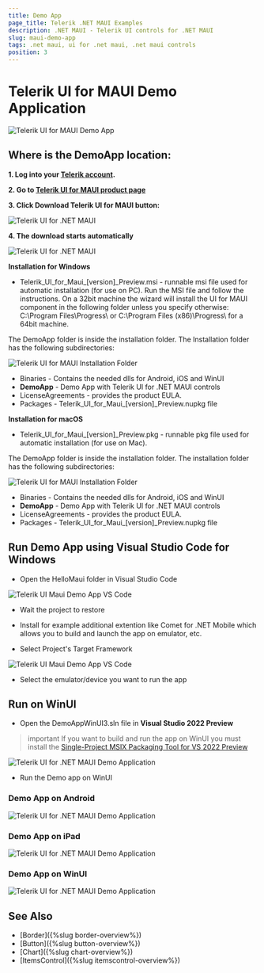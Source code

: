 ```yaml
---
title: Demo App
page_title: Telerik .NET MAUI Examples
description: .NET MAUI - Telerik UI controls for .NET MAUI
slug: maui-demo-app
tags: .net maui, ui for .net maui, .net maui controls
position: 3
---
```


#  Telerik UI for MAUI Demo Application

![Telerik UI for MAUI Demo App](images/demo-maui.gif)

## Where is the DemoApp location:

**1. Log into your [Telerik account](https://www.telerik.com/account/).**

**2. Go to [Telerik UI for MAUI product page](https://www.telerik.com/maui-ui)**

**3. Click Download Telerik UI for MAUI button:**

![Telerik UI for .NET MAUI](images/download_maui.png)

**4. The download starts automatically**

![Telerik UI for .NET MAUI](images/downloading-maui.png)

**Installation for Windows**

* Telerik_UI_for_Maui_[version]_Preview.msi - runnable msi file used for automatic installation (for use on PC). Run the MSI file and follow the instructions. On a 32bit machine the wizard will install the UI for MAUI component in the following folder unless you specify otherwise: C:\Program Files\Progress\ or C:\Program Files (x86)\Progress\ for a 64bit machine.

The DemoApp folder is inside the installation folder. The Installation folder has the following subdirectories:

![Telerik UI for MAUI Installation Folder](images/telerik-ui-for-maui-installation-folder.png)

* Binaries - Contains the needed dlls for Android, iOS and WinUI
* **DemoApp** - Demo App with Telerik UI for .NET MAUI controls
* LicenseAgreements - provides the product EULA.
* Packages - Telerik_UI_for_Maui_[version]_Preview.nupkg file

**Installation for macOS**

* Telerik_UI_for_Maui_[version]_Preview.pkg - runnable pkg file used for automatic installation (for use on Mac).

The DemoApp folder is inside the installation folder. The installation folder has the following subdirectories:

![Telerik UI for MAUI Installation Folder](images/installation-macos.png)

* Binaries - Contains the needed dlls for Android, iOS and WinUI
* **DemoApp** - Demo App with Telerik UI for .NET MAUI controls
* LicenseAgreements - provides the product EULA.
* Packages - Telerik_UI_for_Maui_[version]_Preview.nupkg file

## Run Demo App using Visual Studio Code for Windows

* Open the HelloMaui folder in Visual Studio Code

![Telerik UI Maui Demo App VS Code](images/maui-app-vs-code-windows.png)

* Wait the project to restore

* Install for example additional extention like Comet for .NET Mobile which allows you to build and launch the app on emulator, etc.

* Select Project's Target Framework

![Telerik UI Maui Demo App VS Code](images/maui-vs-code-options.png)

* Select the emulator/device you want to run the app

## Run on WinUI

* Open the DemoAppWinUI3.sln file in **Visual Studio 2022 Preview**

>important If you want to build and run the app on WinUI you must install the [Single-Project MSIX Packaging Tool for VS 2022 Preview](https://marketplace.visualstudio.com/items?itemName=ProjectReunion.MicrosoftSingleProjectMSIXPackagingToolsDev17)

![Telerik UI for .NET MAUI Demo Application](images/maui-win-ui-project-structure.png)

* Run the Demo app on WinUI

### Demo App on Android

![Telerik UI for .NET MAUI Demo Application](images/demo.png)

### Demo App on iPad

![Telerik UI for .NET MAUI Demo Application](images/demo-ipad.png)

### Demo App on WinUI

![Telerik UI for .NET MAUI Demo Application](images/demo-winui.png)

## See Also

* [Border]({%slug border-overview%})
* [Button]({%slug button-overview%})
* [Chart]({%slug chart-overview%})
* [ItemsControl]({%slug itemscontrol-overview%})
